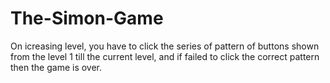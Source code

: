 # The-Simon-Game
On icreasing level, you have to click the series of pattern of buttons shown from the level 1 till the current level, and if failed to click the correct pattern then the game is over.
